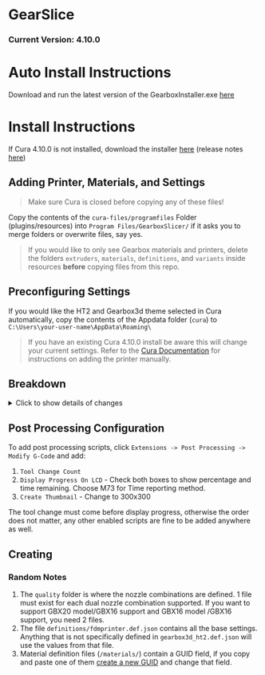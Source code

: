 # GearSlice
### Current Version: 4.10.0

# Auto Install Instructions
Download and run the latest version of the GearboxInstaller.exe [here](https://github.com/GEARBOX3D/GearboxSlicer/releases)

# Install Instructions
If Cura 4.10.0 is not installed, download the installer [here](https://github.com/Ultimaker/Cura/releases/download/4.10.0/Ultimaker_Cura-4.10.0-amd64.exe) (release notes [here](https://github.com/Ultimaker/Cura/releases/tag/4.10.0))

## Adding Printer, Materials, and Settings
> Make sure Cura is closed before copying any of these files!

Copy the contents of the `cura-files/programfiles` Folder (plugins/resources) into `Program Files/GearboxSlicer/` if it asks you to merge folders or overwrite files, say yes.
> If you would like to only see Gearbox materials and printers, delete the folders `extruders`, `materials`, `definitions`, and `variants` inside resources **before** copying files from this repo.

## Preconfiguring Settings
If you would like the HT2 and Gearbox3d theme selected in Cura automatically, copy the contents of the Appdata folder (`cura`) to `C:\Users\your-user-name\AppData\Roaming\`
> If you have an existing Cura 4.10.0 install be aware this will change your current settings. Refer to the [Cura Documentation](https://support.ultimaker.com/hc/en-us/articles/360012033899-How-to-add-a-printer-to-Ultimaker-Cura) for instructions on adding the printer manually.

## Breakdown
<details>
<summary>Click to show details of changes</summary>

- plugins
  - This contains a script for the `PostProcessingPlugin.py` that helps calculate a more accurate time estimate for prints on the HT2.
- resources
  - definitions
    - Definition file for the HT2
  - extruders
    - Definition files for the 2 HT2 extruders.
  - images
    - Splash screen and logo images for Cura skin
  - materials
    - Definitions for all the Gearbox materials
  - quality
    - Settings for how the materials print on the HT2, broken down by nozzle
  - setting_visibility
    - These allow different levels of viewable settings in Cura. To see the settings that we recommend changing, use the Gearbox3d level. You may change settings using advanced, however be sure to follow the recommended limits and warnings inside Cura to ensure proper operation of the HT2.
  - themes
    - An optional dark theme for Cura
  - variants
    - Cura supports multiple variants for each extruder, which is differentiated by nozzle size with these definitions. These are required for the different material profiles to work with each different sized nozzle.
</details>

## Post Processing Configuration

To add post processing scripts, click `Extensions -> Post Processing -> Modify G-Code` and add:
 1. `Tool Change Count`
 2. `Display Progress On LCD` - Check both boxes to show percentage and time remaining. Choose M73 for Time reporting method.
 3. `Create Thumbnail` - Change to 300x300


The tool change must come before display progress, otherwise the order does not matter, any other enabled scripts are fine to be added anywhere as well.

## Creating
### Random Notes
1. The `quality` folder is where the nozzle combinations are defined. 1 file must exist for each dual nozzle combination supported. If you want to support GBX20 model/GBX16 support and GBX16 model /GBX16 support, you need 2 files.
2. The file `definitions/fdmprinter.def.json` contains all the base settings. Anything that is not specifically defined in `gearbox3d_ht2.def.json` will use the values from that file.
3. Material definition files (`/materials/`) contain a GUID field, if you copy and paste one of them [create a new GUID](https://www.guidgenerator.com/) and change that field.
